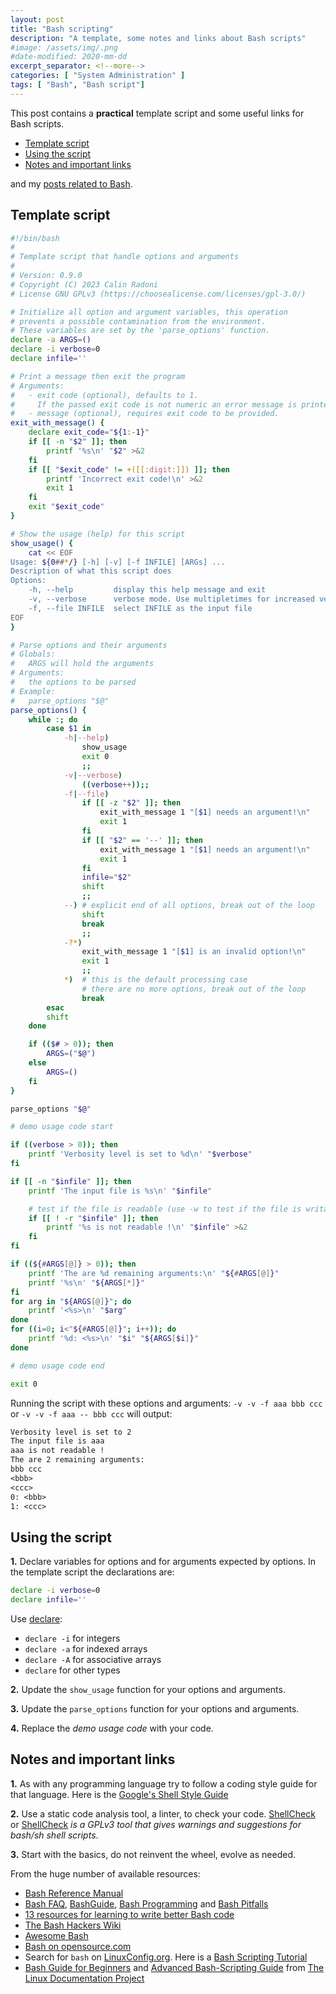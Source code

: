 ```yaml
---
layout: post
title: "Bash scripting"
description: "A template, some notes and links about Bash scripts"
#image: /assets/img/.png
#date-modified: 2020-mm-dd
excerpt_separator: <!--more-->
categories: [ "System Administration" ]
tags: [ "Bash", "Bash script"]
---
```


This post contains a **practical** template script and some useful links for Bash scripts.

- [Template script](#template-script)
- [Using the script](#using-the-script)
- [Notes and important links](#notes-and-important-links)

and my [posts related to Bash](/pages/tags.html#bash).

## Template script

```sh
#!/bin/bash
#
# Template script that handle options and arguments
#
# Version: 0.9.0
# Copyright (C) 2023 Calin Radoni
# License GNU GPLv3 (https://choosealicense.com/licenses/gpl-3.0/)

# Initialize all option and argument variables, this operation
# prevents a possible contamination from the environment.
# These variables are set by the 'parse_options' function.
declare -a ARGS=()
declare -i verbose=0
declare infile=''

# Print a message then exit the program
# Arguments:
#   - exit code (optional), defaults to 1.
#     If the passed exit code is not numeric an error message is printed.
#   - message (optional), requires exit code to be provided.
exit_with_message() {
    declare exit_code="${1:-1}"
    if [[ -n "$2" ]]; then
        printf '%s\n' "$2" >&2
    fi
    if [[ "$exit_code" != +([[:digit:]]) ]]; then
        printf 'Incorrect exit code!\n' >&2
        exit 1
    fi
    exit "$exit_code"
}

# Show the usage (help) for this script
show_usage() {
    cat << EOF
Usage: ${0##*/} [-h] [-v] [-f INFILE] [ARGs] ...
Description of what this script does
Options:
    -h, --help         display this help message and exit
    -v, --verbose      verbose mode. Use multipletimes for increased verbosity
    -f, --file INFILE  select INFILE as the input file
EOF
}

# Parse options and their arguments
# Globals:
#   ARGS will hold the arguments
# Arguments:
#   the options to be parsed
# Example:
#   parse_options "$@"
parse_options() {
    while :; do
        case $1 in
            -h|--help)
                show_usage
                exit 0
                ;;
            -v|--verbose)
                ((verbose++));;
            -f|--file)
                if [[ -z "$2" ]]; then
                    exit_with_message 1 "[$1] needs an argument!\n"
                    exit 1
                fi
                if [[ "$2" == '--' ]]; then
                    exit_with_message 1 "[$1] needs an argument!\n"
                    exit 1
                fi
                infile="$2"
                shift
                ;;
            --) # explicit end of all options, break out of the loop
                shift
                break
                ;;
            -?*)
                exit_with_message 1 "[$1] is an invalid option!\n"
                exit 1
                ;;
            *)  # this is the default processing case
                # there are no more options, break out of the loop
                break
        esac
        shift
    done

    if (($# > 0)); then
        ARGS=("$@")
    else
        ARGS=()
    fi
}

parse_options "$@"

# demo usage code start

if ((verbose > 0)); then
    printf 'Verbosity level is set to %d\n' "$verbose"
fi

if [[ -n "$infile" ]]; then
    printf 'The input file is %s\n' "$infile"

    # test if the file is readable (use -w to test if the file is writable)
    if [[ ! -r "$infile" ]]; then
        printf '%s is not readable !\n' "$infile" >&2
    fi
fi

if ((${#ARGS[@]} > 0)); then
    printf 'The are %d remaining arguments:\n' "${#ARGS[@]}"
    printf '%s\n' "${ARGS[*]}"
fi
for arg in "${ARGS[@]}"; do
    printf '<%s>\n' "$arg"
done
for ((i=0; i<"${#ARGS[@]}"; i++)); do
    printf '%d: <%s>\n' "$i" "${ARGS[$i]}"
done

# demo usage code end

exit 0
```

Running the script with these options and arguments: `-v -v -f aaa bbb ccc` or `-v -v -f aaa -- bbb ccc` will output:

```txt
Verbosity level is set to 2
The input file is aaa
aaa is not readable !
The are 2 remaining arguments:
bbb ccc
<bbb>
<ccc>
0: <bbb>
1: <ccc>
```

## Using the script

**1.** Declare variables for options and for arguments expected by options. In the template script the declarations are:

```sh
declare -i verbose=0
declare infile=''
```

 Use [declare](https://www.gnu.org/software/bash/manual/bash.html#index-declare):

- `declare -i` for integers
- `declare -a` for indexed arrays
- `declare -A` for associative arrays
- `declare` for other types

**2.** Update the `show_usage` function for your options and arguments.

**3.** Update the `parse_options` function for your options and arguments.

**4.** Replace the *demo usage code* with your code.

## Notes and important links

**1.** As with any programming language try to follow a coding style guide for that language.
Here is the [Google's Shell Style Guide](https://google.github.io/styleguide/shellguide.html)

**2.** Use a static code analysis tool, a linter, to check your code.
[ShellCheck](https://www.shellcheck.net/) or [ShellCheck](https://github.com/koalaman/shellcheck) *is a GPLv3 tool that gives warnings and suggestions for bash/sh shell scripts*.

**3.** Start with the basics, do not reinvent the wheel, evolve as needed.

From the huge number of available resources:

- [Bash Reference Manual](https://www.gnu.org/software/bash/manual/bash.html)
- [Bash FAQ](https://mywiki.wooledge.org/BashFAQ), [BashGuide](https://mywiki.wooledge.org/BashGuide), [Bash Programming](https://mywiki.wooledge.org/BashProgramming) and [Bash Pitfalls](https://mywiki.wooledge.org/BashPitfalls)
- [13 resources for learning to write better Bash code](https://www.redhat.com/sysadmin/learn-bash-scripting)
- [The Bash Hackers Wiki](https://wiki.bash-hackers.org/start)
- [Awesome Bash](https://github.com/awesome-lists/awesome-bash)
- [Bash on opensource.com](https://opensource.com/tags/bash)
- Search for `bash` on [LinuxConfig.org](https://linuxconfig.org/). Here is a [Bash Scripting Tutorial](https://linuxconfig.org/bash-scripting-tutorial)
- [Bash Guide for Beginners](https://tldp.org/LDP/Bash-Beginners-Guide/html/index.html) and [Advanced Bash-Scripting Guide](https://tldp.org/LDP/abs/html/index.html) from [The Linux Documentation Project](https://tldp.org/)
